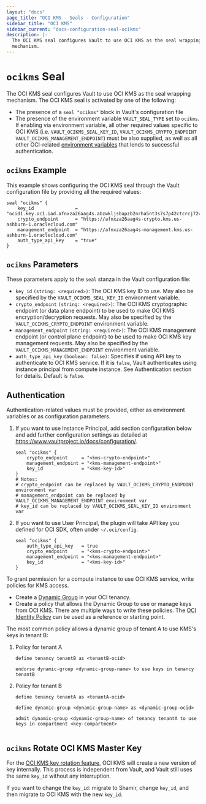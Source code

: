 ```yaml
---
layout: "docs"
page_title: "OCI KMS - Seals - Configuration"
sidebar_title: "OCI KMS"
sidebar_current: "docs-configuration-seal-ocikms"
description: |-
  The OCI KMS seal configures Vault to use OCI KMS as the seal wrapping
  mechanism.
---
```


# `ocikms` Seal

The OCI KMS seal configures Vault to use OCI KMS as the seal wrapping mechanism.
The OCI KMS seal is activated by one of the following:

* The presence of a `seal "ocikms"` block in Vault's configuration file
* The presence of the environment variable `VAULT_SEAL_TYPE` set to `ocikms`. If
  enabling via environment variable, all other required values specific to OCI
  KMS (i.e. `VAULT_OCIKMS_SEAL_KEY_ID`, `VAULT_OCIKMS_CRYPTO_ENDPOINT` `VAULT_OCIKMS_MANAGEMENT_ENDPOINT`) must be also supplied, as well as all
  other OCI-related [environment variables][oci-sdk] that lends to successful
  authentication. 
  
## `ocikms` Example

This example shows configuring the OCI KMS seal through the Vault configuration file
by providing all the required values:

```hcl
seal "ocikms" {
    key_id               = "ocid1.key.oc1.iad.afnxza26aag4s.abzwkljsbapzb2nrha5nt3s7s7p42ctcrcj72vn3kq5qx"
    crypto_endpoint      = "https://afnxza26aag4s-crypto.kms.us-ashburn-1.oraclecloud.com"
    management_endpoint  = "https://afnxza26aag4s-management.kms.us-ashburn-1.oraclecloud.com"
    auth_type_api_key    = "true"
}
```

## `ocikms` Parameters

These parameters apply to the `seal` stanza in the Vault configuration file:

- `key_id` `(string: <required>)`: The OCI KMS key ID to use. May also be
  specified by the `VAULT_OCIKMS_SEAL_KEY_ID` environment variable.
- `crypto_endpoint` `(string: <required>)`: The OCI KMS cryptographic endpoint (or data plane endpoint) 
  to be used to make OCI KMS encryption/decryption requests. May also be specified by the `VAULT_OCIKMS_CRYPTO_ENDPOINT` environment
  variable.
- `management_endpoint` `(string: <required>)`: The OCI KMS management endpoint (or control plane endpoint) 
  to be used to make OCI KMS key management requests. May also be specified by the `VAULT_OCIKMS_MANAGEMENT_ENDPOINT` environment
  variable.
- `auth_type_api_key` `(boolean: false)`: Specifies if using API key to authenticate to OCI KMS service.
  If it is `false`, Vault authenticates using instance principal from compute instance. See Authentication section for details. Default is `false`. 

## Authentication

Authentication-related values must be provided, either as environment
variables or as configuration parameters.

1. If you want to use Instance Principal, add section configuration below and add further configuration settings as detailed at https://www.vaultproject.io/docs/configuration/.
    ```hcl
    seal "ocikms" {
        crypto_endpoint     = "<kms-crypto-endpoint>"
        management_endpoint = "<kms-management-endpoint>"
        key_id              = "<kms-key-id>"
    }
    # Notes:
    # crypto_endpoint can be replaced by VAULT_OCIKMS_CRYPTO_ENDPOINT environment var
    # management_endpoint can be replaced by VAULT_OCIKMS_MANAGEMENT_ENDPOINT environment var
    # key_id can be replaced by VAULT_OCIKMS_SEAL_KEY_ID environment var
    ```
1. If you want to use User Principal, the plugin will take API key you defined for OCI SDK, often under `~/.oci/config`.
    ```
    seal "ocikms" {
        auth_type_api_key   = true
        crypto_endpoint     = "<kms-crypto-endpoint>"
        management_endpoint = "<kms-management-endpoint>"
        key_id              = "<kms-key-id>"
    }
    ```

To grant permission for a compute instance to use OCI KMS service, write policies for KMS access.

- Create a [Dynamic Group][oci-dg] in your OCI tenancy.
- Create a policy that allows the Dynamic Group to use or manage keys from OCI KMS. There are multiple ways to write these policies. The [OCI Identity Policy][oci-id] can be used as a reference or starting point.

The most common policy allows a dynamic group of tenant A to use KMS's keys in tenant B:
1. Policy for tenant A
    ```text
    define tenancy tenantB as <tenantB-ocid>
     
    endorse dynamic-group <dynamic-group-name> to use keys in tenancy tenantB
 
    ```
1. Policy for tenant B
   ```text
   define tenancy tenantA as <tenantA-ocid>
    
   define dynamic-group <dynamic-group-name> as <dynamic-group-ocid>

   admit dynamic-group <dynamic-group-name> of tenancy tenantA to use keys in compartment <key-compartment>


   ```
   
## `ocikms` Rotate OCI KMS Master Key

For the [OCI KMS key rotation feature][oci-kms-rotation], OCI KMS will create a new version of key internally. This process is independent from Vault, and Vault still uses the same `key_id` without any interruption.

If you want to change the `key_id`: migrate to Shamir, change `key_id`, and then migrate to OCI KMS with the new `key_id`.

[oci-sdk]: https://docs.cloud.oracle.com/iaas/Content/API/Concepts/sdkconfig.htm
[oci-dg]:  https://docs.cloud.oracle.com/iaas/Content/Identity/Tasks/managingdynamicgroups.htm
[oci-id]: https://docs.cloud.oracle.com/iaas/Content/Identity/Concepts/policies.htm
[oci-kms-rotation]: https://docs.cloud.oracle.com/iaas/Content/KeyManagement/Tasks/managingkeys.htm


